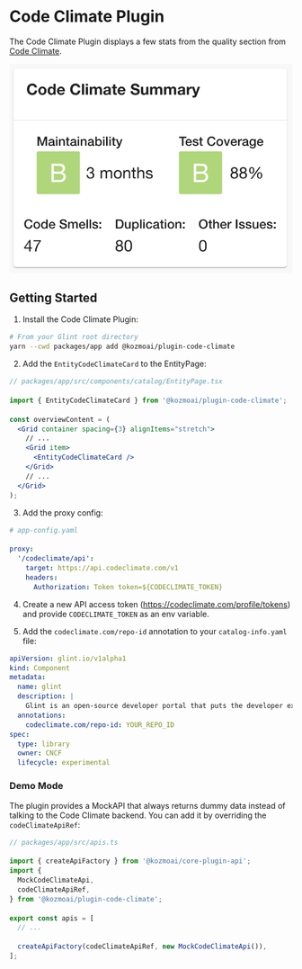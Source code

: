 # Code Climate Plugin

The Code Climate Plugin displays a few stats from the quality section from [Code Climate](https://codeclimate.com).

![Code Climate Card](./docs/code-climate-card.png)

## Getting Started

1. Install the Code Climate Plugin:

```bash
# From your Glint root directory
yarn --cwd packages/app add @kozmoai/plugin-code-climate
```

2. Add the `EntityCodeClimateCard` to the EntityPage:

```jsx
// packages/app/src/components/catalog/EntityPage.tsx

import { EntityCodeClimateCard } from '@kozmoai/plugin-code-climate';

const overviewContent = (
  <Grid container spacing={3} alignItems="stretch">
    // ...
    <Grid item>
      <EntityCodeClimateCard />
    </Grid>
    // ...
  </Grid>
);
```

3. Add the proxy config:

```yaml
# app-config.yaml

proxy:
  '/codeclimate/api':
    target: https://api.codeclimate.com/v1
    headers:
      Authorization: Token token=${CODECLIMATE_TOKEN}
```

4. Create a new API access token (https://codeclimate.com/profile/tokens) and provide `CODECLIMATE_TOKEN` as an env variable.

5. Add the `codeclimate.com/repo-id` annotation to your `catalog-info.yaml` file:

```yaml
apiVersion: glint.io/v1alpha1
kind: Component
metadata:
  name: glint
  description: |
    Glint is an open-source developer portal that puts the developer experience first.
  annotations:
    codeclimate.com/repo-id: YOUR_REPO_ID
spec:
  type: library
  owner: CNCF
  lifecycle: experimental
```

### Demo Mode

The plugin provides a MockAPI that always returns dummy data instead of talking to the Code Climate backend.
You can add it by overriding the `codeClimateApiRef`:

```ts
// packages/app/src/apis.ts

import { createApiFactory } from '@kozmoai/core-plugin-api';
import {
  MockCodeClimateApi,
  codeClimateApiRef,
} from '@kozmoai/plugin-code-climate';

export const apis = [
  // ...

  createApiFactory(codeClimateApiRef, new MockCodeClimateApi()),
];
```
